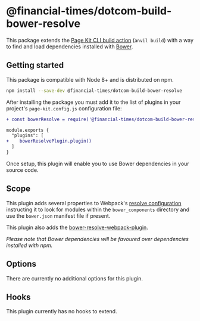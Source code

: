 # @financial-times/dotcom-build-bower-resolve

This package extends the [Page Kit CLI build action][cli] (`anvil build`) with a way to find and load dependencies installed with [Bower].

[cli]: https://github.com/Financial-Times/anvil/tree/master/packages/dotcom-page-kit-cli#build
[Bower]: https://bower.io/


## Getting started

This package is compatible with Node 8+ and is distributed on npm.

```sh
npm install --save-dev @financial-times/dotcom-build-bower-resolve
```

After installing the package you must add it to the list of plugins in your project's `page-kit.config.js` configuration file:

```diff
+ const bowerResolve = require('@financial-times/dotcom-build-bower-resolve')

module.exports {
  "plugins": [
+    bowerResolvePlugin.plugin()
  ]
}
```

Once setup, this plugin will enable you to use Bower dependencies in your source code.


## Scope

This plugin adds several properties to Webpack's [resolve configuration] instructing it to look for modules within the `bower_components` directory and use the `bower.json` manifest file if present.

This plugin also adds the [bower-resolve-webpack-plugin].

_Please note that Bower dependencies will be favoured over dependencies installed with npm._

[resolve configuration]: https://webpack.js.org/configuration/resolve/
[bower-resolve-webpack-plugin]: https://www.npmjs.com/package/bower-resolve-webpack-plugin


## Options

There are currently no additional options for this plugin.


## Hooks

This plugin currently has no hooks to extend.
